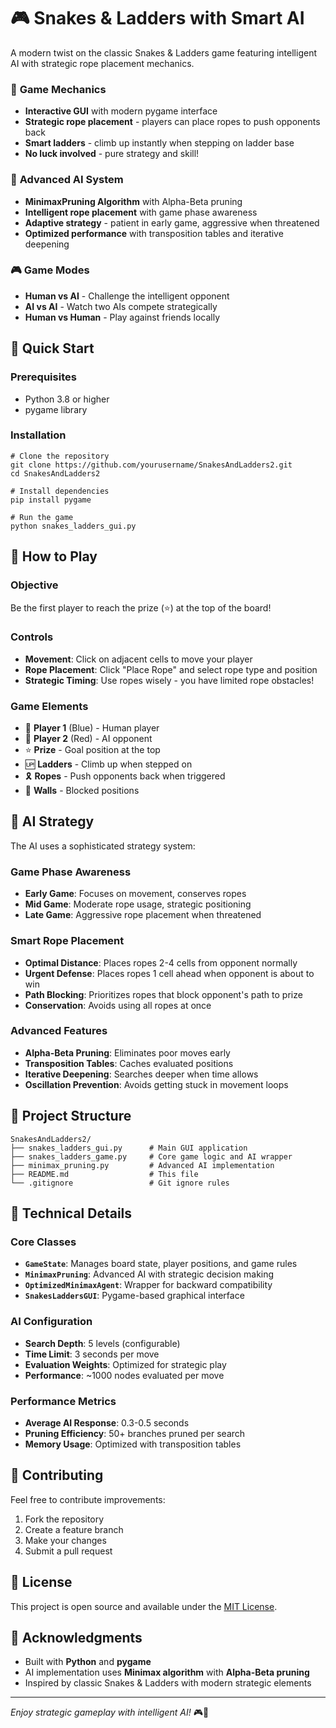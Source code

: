 # 🎮 Snakes & Ladders with Smart AI

A modern twist on the classic Snakes & Ladders game featuring intelligent AI with strategic rope placement mechanics.

### 🎯 **Game Mechanics**
- **Interactive GUI** with modern pygame interface
- **Strategic rope placement** - players can place ropes to push opponents back
- **Smart ladders** - climb up instantly when stepping on ladder base
- **No luck involved** - pure strategy and skill!

### 🤖 **Advanced AI System**
- **MinimaxPruning Algorithm** with Alpha-Beta pruning
- **Intelligent rope placement** with game phase awareness
- **Adaptive strategy** - patient in early game, aggressive when threatened
- **Optimized performance** with transposition tables and iterative deepening

### 🎮 **Game Modes**
- **Human vs AI** - Challenge the intelligent opponent
- **AI vs AI** - Watch two AIs compete strategically
- **Human vs Human** - Play against friends locally

## 🚀 Quick Start

### Prerequisites
- Python 3.8 or higher
- pygame library

### Installation
```
# Clone the repository
git clone https://github.com/yourusername/SnakesAndLadders2.git
cd SnakesAndLadders2

# Install dependencies
pip install pygame

# Run the game
python snakes_ladders_gui.py
```

## 🎯 How to Play

### **Objective**
Be the first player to reach the prize (⭐) at the top of the board!

### **Controls**
- **Movement**: Click on adjacent cells to move your player
- **Rope Placement**: Click "Place Rope" and select rope type and position
- **Strategic Timing**: Use ropes wisely - you have limited rope obstacles!

### **Game Elements**
- 🔵 **Player 1** (Blue) - Human player
- 🔴 **Player 2** (Red) - AI opponent  
- ⭐ **Prize** - Goal position at the top
- 🆙 **Ladders** - Climb up when stepped on
- 🎗️ **Ropes** - Push opponents back when triggered
- 🧱 **Walls** - Blocked positions

## 🧠 AI Strategy

The AI uses a sophisticated strategy system:

### **Game Phase Awareness**
- **Early Game**: Focuses on movement, conserves ropes
- **Mid Game**: Moderate rope usage, strategic positioning
- **Late Game**: Aggressive rope placement when threatened

### **Smart Rope Placement**
- **Optimal Distance**: Places ropes 2-4 cells from opponent normally
- **Urgent Defense**: Places ropes 1 cell ahead when opponent is about to win
- **Path Blocking**: Prioritizes ropes that block opponent's path to prize
- **Conservation**: Avoids using all ropes at once

### **Advanced Features**
- **Alpha-Beta Pruning**: Eliminates poor moves early
- **Transposition Tables**: Caches evaluated positions
- **Iterative Deepening**: Searches deeper when time allows
- **Oscillation Prevention**: Avoids getting stuck in movement loops

## 📁 Project Structure

```
SnakesAndLadders2/
├── snakes_ladders_gui.py      # Main GUI application
├── snakes_ladders_game.py     # Core game logic and AI wrapper
├── minimax_pruning.py         # Advanced AI implementation
├── README.md                  # This file
└── .gitignore                 # Git ignore rules
```

## 🔧 Technical Details

### **Core Classes**
- **`GameState`**: Manages board state, player positions, and game rules
- **`MinimaxPruning`**: Advanced AI with strategic decision making
- **`OptimizedMinimaxAgent`**: Wrapper for backward compatibility
- **`SnakesLaddersGUI`**: Pygame-based graphical interface

### **AI Configuration**
- **Search Depth**: 5 levels (configurable)
- **Time Limit**: 3 seconds per move
- **Evaluation Weights**: Optimized for strategic play
- **Performance**: ~1000 nodes evaluated per move

### **Performance Metrics**
- **Average AI Response**: 0.3-0.5 seconds
- **Pruning Efficiency**: 50+ branches pruned per search
- **Memory Usage**: Optimized with transposition tables

## 🤝 Contributing

Feel free to contribute improvements:

1. Fork the repository
2. Create a feature branch
3. Make your changes
4. Submit a pull request

## 📄 License

This project is open source and available under the [MIT License](LICENSE).

## 🙏 Acknowledgments

- Built with **Python** and **pygame**
- AI implementation uses **Minimax algorithm** with **Alpha-Beta pruning**
- Inspired by classic Snakes & Ladders with modern strategic elements

---

*Enjoy strategic gameplay with intelligent AI!* 🎮🤖 
